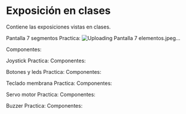 # Exposición en clases
Contiene las exposiciones vistas en clases.

Pantalla 7 segmentos
Practica:
![Uploading Pantalla 7 elementos.jpeg…]()

Componentes:

Joystick
Practica:
Componentes:

Botones y leds
Practica:
Componentes:

Teclado membrana
Practica:
Componentes:

Servo motor
Practica:
Componentes:

Buzzer
Practica:
Componentes:    
